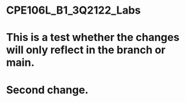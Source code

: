 # CPE106L_B1_3Q2122_Labs


# This is a test whether the changes will only reflect in the branch or main.

# Second change.